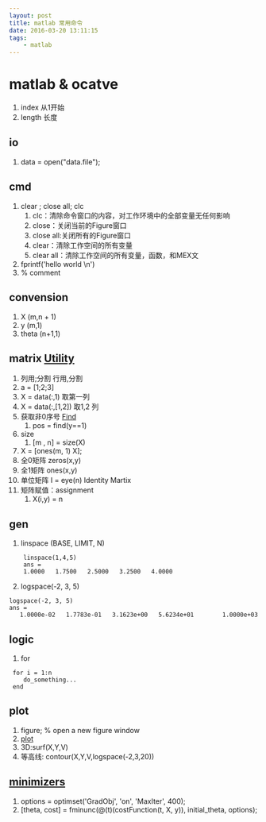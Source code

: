 ```yaml
---
layout: post
title: matlab 常用命令
date: 2016-03-20 13:11:15
tags:
    - matlab
---
```



# matlab & ocatve
1. index 从1开始 
1. length 长度

## io
1. data = open("data.file");

<!--more-->


## cmd
1. clear ; close all; clc
    1. clc：清除命令窗口的内容，对工作环境中的全部变量无任何影响 
    1. close：关闭当前的Figure窗口 
    1. close all:关闭所有的Figure窗口 
    1. clear：清除工作空间的所有变量 
    1. clear all：清除工作空间的所有变量，函数，和MEX文
2. fprintf('hello world \n')
5. % comment


## convension
1. X   (m,n + 1) 
2. y    (m,1)
3. theta (n+1,1)


## matrix [Utility](Special-Utility-Matrices)
1. 列用;分割 行用,分割
1. a = [1;2;3]
2. X = data(:,1) 取第一列
3. X = data(:,[1,2]) 取1,2 列
1. 获取非0序号 [Find](https://octave.org/doc/interpreter/Finding-Elements-and-Checking-Conditions.html)
    1. pos = find(y==1)
2. size
    1. [m , n] = size(X)
2. X = [ones(m, 1) X];
1. 全0矩阵 zeros(x,y)
2. 全1矩阵 ones(x,y)
3. 单位矩阵 I = eye(n) Identity Martix
3. 矩阵赋值：assignment
    1. X(i,y) = n




## gen
1. linspace (BASE, LIMIT, N)
```  
    linspace(1,4,5)
    ans =
    1.0000   1.7500   2.5000   3.2500   4.0000
```
2. logspace(-2, 3, 5)
```
logspace(-2, 3, 5)
ans =
   1.0000e-02   1.7783e-01   3.1623e+00   5.6234e+01        1.0000e+03
```

## logic
1. for
```
 for i = 1:n
    do_something...
 end
```



## plot
1. figure;  % open a new figure window
2. [plot](https://octave.org/doc/interpreter/Two_002dDimensional-Plots.html#Two_002dDimensional-Plots)
3. 3D:surf(X,Y,V) 
4. 等高线: contour(X,Y,V,logspace(-2,3,20))



## [minimizers](https://octave.org/doc/interpreter/Minimizers.html#Minimizers)
1. options = optimset('GradObj', 'on', 'MaxIter', 400);
2. [theta, cost] = fminunc(@(t)(costFunction(t, X, y)), initial_theta, options);

